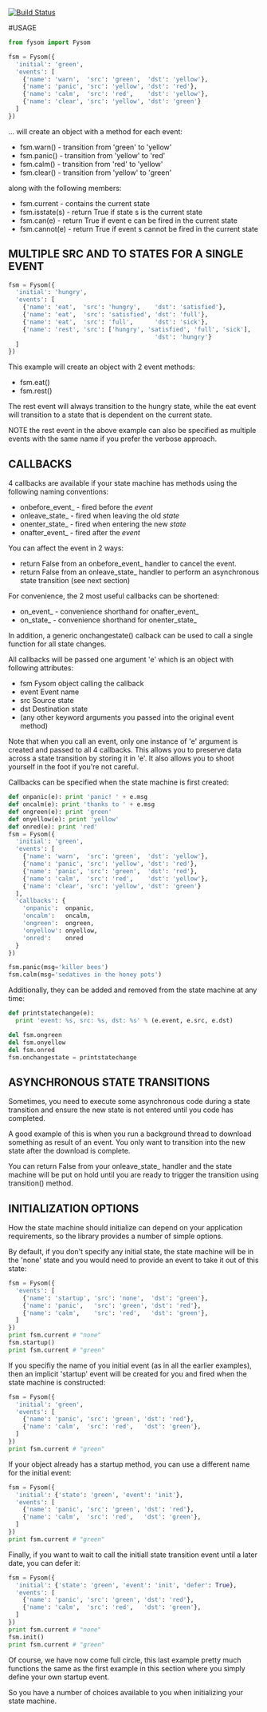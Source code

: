 [![Build Status](https://travis-ci.org/mriehl/fysom.png?branch=master)](https://travis-ci.org/mriehl/fysom)

#USAGE
```python
from fysom import Fysom

fsm = Fysom({
  'initial': 'green',
  'events': [
    {'name': 'warn',  'src': 'green',  'dst': 'yellow'},
    {'name': 'panic', 'src': 'yellow', 'dst': 'red'},
    {'name': 'calm',  'src': 'red',    'dst': 'yellow'},
    {'name': 'clear', 'src': 'yellow', 'dst': 'green'}
  ]
})
```
... will create an object with a method for each event:

  - fsm.warn()  - transition from 'green'  to 'yellow'
  - fsm.panic() - transition from 'yellow' to 'red'
  - fsm.calm()  - transition from 'red'    to 'yellow'
  - fsm.clear() - transition from 'yellow' to 'green'

along with the following members:

  - fsm.current    - contains the current state
  - fsm.isstate(s) - return True if state s is the current state
  - fsm.can(e)     - return True if event e can be fired in the current
                     state
  - fsm.cannot(e)  - return True if event s cannot be fired in the
                     current state

## MULTIPLE SRC AND TO STATES FOR A SINGLE EVENT
```python
fsm = Fysom({
  'initial': 'hungry',
  'events': [
    {'name': 'eat',  'src': 'hungry',    'dst': 'satisfied'},
    {'name': 'eat',  'src': 'satisfied', 'dst': 'full'},
    {'name': 'eat',  'src': 'full',      'dst': 'sick'},
    {'name': 'rest', 'src': ['hungry', 'satisfied', 'full', 'sick'],
                                         'dst': 'hungry'}
  ]
})
```
This example will create an object with 2 event methods:

  - fsm.eat()
  - fsm.rest()

The rest event will always transition to the hungry state, while the eat
event will transition to a state that is dependent on the current state.

NOTE the rest event in the above example can also be specified as
multiple events with the same name if you prefer the verbose approach.

## CALLBACKS

4 callbacks are available if your state machine has methods using the
following naming conventions:

  - onbefore_event_ - fired before the _event_
  - onleave_state_  - fired when leaving the old _state_
  - onenter_state_  - fired when entering the new _state_
  - onafter_event_  - fired after the _event_

You can affect the event in 2 ways:

  - return False from an onbefore_event_ handler to cancel the event.
  - return False from an onleave_state_ handler to perform an
    asynchronous state transition (see next section)

For convenience, the 2 most useful callbacks can be shortened:

  - on_event_ - convenience shorthand for onafter_event_
  - on_state_ - convenience shorthand for onenter_state_

In addition, a generic onchangestate() calback can be used to call a
single function for all state changes.

All callbacks will be passed one argument 'e' which is an object with
following attributes:

  - fsm   Fysom object calling the callback
  - event Event name
  - src   Source state
  - dst   Destination state
  - (any other keyword arguments you passed into the original event
     method)

Note that when you call an event, only one instance of 'e' argument is
created and passed to all 4 callbacks. This allows you to preserve data
across a state transition by storing it in 'e'. It also allows you to
shoot yourself in the foot if you're not careful.

Callbacks can be specified when the state machine is first created:

```python
def onpanic(e): print 'panic! ' + e.msg
def oncalm(e): print 'thanks to ' + e.msg
def ongreen(e): print 'green'
def onyellow(e): print 'yellow'
def onred(e): print 'red'
fsm = Fysom({
  'initial': 'green',
  'events': [
    {'name': 'warn',  'src': 'green',  'dst': 'yellow'},
    {'name': 'panic', 'src': 'yellow', 'dst': 'red'},
    {'name': 'panic', 'src': 'green',  'dst': 'red'},
    {'name': 'calm',  'src': 'red',    'dst': 'yellow'},
    {'name': 'clear', 'src': 'yellow', 'dst': 'green'}
  ],
  'callbacks': {
    'onpanic':  onpanic,
    'oncalm':   oncalm,
    'ongreen':  ongreen,
    'onyellow': onyellow,
    'onred':    onred
  }
})

fsm.panic(msg='killer bees')
fsm.calm(msg='sedatives in the honey pots')
```
Additionally, they can be added and removed from the state machine at
any time:
```python
def printstatechange(e):
  print 'event: %s, src: %s, dst: %s' % (e.event, e.src, e.dst)

del fsm.ongreen
del fsm.onyellow
del fsm.onred
fsm.onchangestate = printstatechange
```

## ASYNCHRONOUS STATE TRANSITIONS

Sometimes, you need to execute some asynchronous code during a state
transition and ensure the new state is not entered until you code has
completed.

A good example of this is when you run a background thread to download
something as result of an event. You only want to transition into the
new state after the download is complete.

You can return False from your onleave_state_ handler and the state
machine will be put on hold until you are ready to trigger the
transition using transition() method.

## INITIALIZATION OPTIONS

How the state machine should initialize can depend on your application
requirements, so the library provides a number of simple options.

By default, if you don't specify any initial state, the state machine
will be in the 'none' state and you would need to provide an event to
take it out of this state:
```python
fsm = Fysom({
  'events': [
    {'name': 'startup', 'src': 'none',  'dst': 'green'},
    {'name': 'panic',   'src': 'green', 'dst': 'red'},
    {'name': 'calm',    'src': 'red',   'dst': 'green'},
  ]
})
print fsm.current # "none"
fsm.startup()
print fsm.current # "green"
```
If you specifiy the name of you initial event (as in all the earlier
examples), then an implicit 'startup' event will be created for you and
fired when the state machine is constructed:
```python
fsm = Fysom({
  'initial': 'green',
  'events': [
    {'name': 'panic', 'src': 'green', 'dst': 'red'},
    {'name': 'calm',  'src': 'red',   'dst': 'green'},
  ]
})
print fsm.current # "green"
```
If your object already has a startup method, you can use a different
name for the initial event:
```python
fsm = Fysom({
  'initial': {'state': 'green', 'event': 'init'},
  'events': [
    {'name': 'panic', 'src': 'green', 'dst': 'red'},
    {'name': 'calm',  'src': 'red',   'dst': 'green'},
  ]
})
print fsm.current # "green"
```
Finally, if you want to wait to call the initiall state transition
event until a later date, you can defer it:
```python
fsm = Fysom({
  'initial': {'state': 'green', 'event': 'init', 'defer': True},
  'events': [
    {'name': 'panic', 'src': 'green', 'dst': 'red'},
    {'name': 'calm',  'src': 'red',   'dst': 'green'},
  ]
})
print fsm.current # "none"
fsm.init()
print fsm.current # "green"
```
Of course, we have now come full circle, this last example pretty much
functions the same as the first example in this section where you simply
define your own startup event.

So you have a number of choices available to you when initializing your
state machine.
